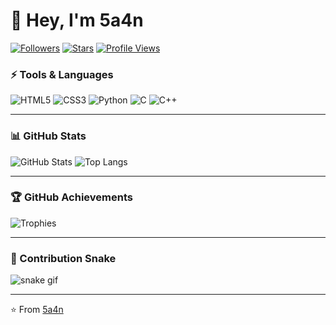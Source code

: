 
# 👋 Hey, I'm **5a4n**  

[![Followers](https://img.shields.io/github/followers/5a4n?style=social)](https://github.com/5a4n)
[![Stars](https://img.shields.io/github/stars/5a4n?style=social)](https://github.com/5a4n)
[![Profile Views](https://komarev.com/ghpvc/?username=5a4n&color=blueviolet)](https://github.com/5a4n)


### ⚡ Tools & Languages
![HTML5](https://img.shields.io/badge/HTML5-E34F26?style=for-the-badge&logo=html5&logoColor=white)
![CSS3](https://img.shields.io/badge/CSS3-1572B6?style=for-the-badge&logo=css3&logoColor=white)
![Python](https://img.shields.io/badge/Python-3776AB?style=for-the-badge&logo=python&logoColor=white)
![C](https://img.shields.io/badge/C-555555?style=for-the-badge&logo=c&logoColor=white)
![C++](https://img.shields.io/badge/C++-00599C?style=for-the-badge&logo=cplusplus&logoColor=white)


---

### 📊 GitHub Stats
![GitHub Stats](https://github-readme-stats.vercel.app/api?username=5a4n&show_icons=true&theme=radical)
![Top Langs](https://github-readme-stats.vercel.app/api/top-langs/?username=5a4n&layout=compact&theme=radical)

---

### 🏆 GitHub Achievements
![Trophies](https://github-profile-trophy.vercel.app/?username=5a4n&theme=radical&no-bg=true&no-frame=true&margin-w=15)

---

### 🐍 Contribution Snake
![snake gif](https://raw.githubusercontent.com/dekrypted/dekrypted/output/github-contribution-grid-snake-dark.svg#gh-dark-mode-only)

---
⭐ From [5a4n](https://github.com/5a4n)
